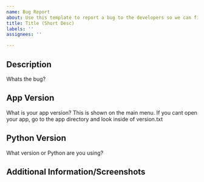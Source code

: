 ```yaml
---
name: Bug Report
about: Use this template to report a bug to the developers so we can fix it.
title: Title (Short Desc)
labels: ''
assignees: ''

---
```


## Description
Whats the bug?

## App Version
What is your app version? This is shown on the main menu. If you cant open your app, go to the app directory and look inside of version.txt

## Python Version
What version or Python are you using? 

## Additional Information/Screenshots
